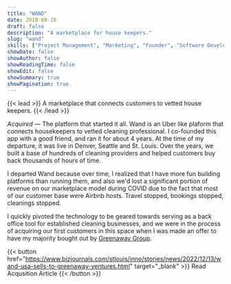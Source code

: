 ```yaml
---
title: "WAND"
date: 2018-08-16
draft: false
description: "A marketplace for house keepers."
slug: "wand"
skills: ["Project Management", "Marketing", "Founder", "Software Development", "Marketplaces", "Android Development", "iOS Development", "Flutter"]
showDate: false
showAuthor: false
showReadingTime: false
showEdit: false
showSummary: true
showPagination: true
---
```


{{< lead >}}
A marketplace that connects customers to vetted house keepers. 
{{< /lead >}}

*Acquired* — The platform that started it all. Wand is an Uber like plaform that connects housekeepers to vetted cleaning professional. I co-founded this app with a good friend, and ran it for about 4 years. At the time of my departure, it was live in Denver, Seattle and St. Louis. Over the years, we built a base of hundreds of cleaning providers and helped customers buy back thousands of hours of time. 

I departed Wand because over time, I realized that I have more fun building platforms than running them, and also we'd lost a significant portion of revenue on our marketplace model during COVID due to the fact that most of our customer base were Airbnb hosts. Travel stopped, bookings stopped, cleanings stopped. 

I quickly pivoted the technology to be geared towards serving as a back office tool for established cleaning businesses, and we were in the process of acquiring our first customers in this space when I was made an offer to have my majority bought out by [Greenaway Group](https://www.greenawaygroupinc.com/).

{{< button href="https://www.bizjournals.com/stlouis/inno/stories/news/2022/12/13/wand-usa-sells-to-greenaway-ventures.html" target="_blank" >}}
Read Acqusition Article
{{< /button >}}